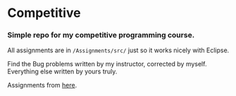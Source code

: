 # Competitive
### Simple repo for my competitive programming course.

All assignments are in `/Assignments/src/` just so it works nicely with Eclipse.

Find the Bug problems written by my instructor, corrected by myself. Everything else written by yours truly.

Assignments from [here](https://github.com/gpdowning/cs104c).
